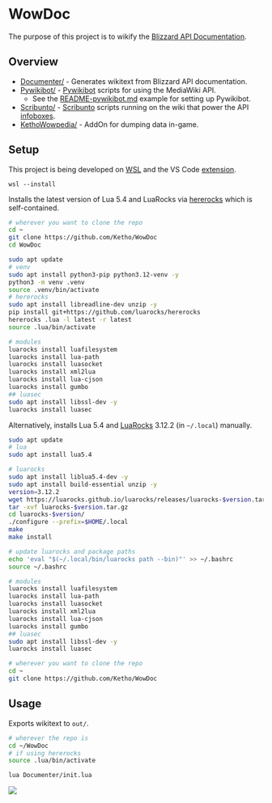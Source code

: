 # WowDoc
The purpose of this project is to wikify the [Blizzard API Documentation](https://github.com/Gethe/wow-ui-source/tree/live/Interface/AddOns/Blizzard_APIDocumentationGenerated).

## Overview
* [Documenter/](https://github.com/Ketho/WowDoc/tree/master/Documenter) - Generates wikitext from Blizzard API documentation.
* [Pywikibot/](https://github.com/Ketho/WowDoc/tree/master/Pywikibot) - [Pywikibot](https://pypi.org/project/pywikibot/) scripts for using the MediaWiki API.
    - See the [README-pywikibot.md](README-pywikibot.md) example for setting up Pywikibot.
* [Scribunto/](https://github.com/Ketho/WowDoc/tree/master/Scribunto) - [Scribunto](https://help.fandom.com/wiki/Extension:Scribunto) scripts running on the wiki that power the API [infoboxes](https://warcraft.wiki.gg/wiki/Module:API_info).
* [KethoWowpedia/](https://github.com/Ketho/WowDoc/tree/master/KethoWowpedia) - AddOn for dumping data in-game.
 
## Setup
This project is being developed on [WSL](https://learn.microsoft.com/en-us/windows/wsl/install) and the VS Code [extension](https://code.visualstudio.com/docs/remote/wsl).
```
wsl --install
```

Installs the latest version of Lua 5.4 and LuaRocks via [hererocks](https://github.com/luarocks/hererocks) which is self-contained.
```sh
# wherever you want to clone the repo
cd ~
git clone https://github.com/Ketho/WowDoc
cd WowDoc

sudo apt update
# venv
sudo apt install python3-pip python3.12-venv -y
python3 -m venv .venv
source .venv/bin/activate
# hererocks
sudo apt install libreadline-dev unzip -y
pip install git+https://github.com/luarocks/hererocks
hererocks .lua -l latest -r latest
source .lua/bin/activate

# modules
luarocks install luafilesystem
luarocks install lua-path
luarocks install luasocket
luarocks install xml2lua
luarocks install lua-cjson
luarocks install gumbo
## luasec
sudo apt install libssl-dev -y
luarocks install luasec
```

Alternatively, installs Lua 5.4 and [LuaRocks](https://github.com/luarocks/luarocks/blob/main/docs/installation_instructions_for_unix.md) 3.12.2 (in `~/.local`) manually.

```sh
sudo apt update
# lua
sudo apt install lua5.4

# luarocks
sudo apt install liblua5.4-dev -y
sudo apt install build-essential unzip -y
version=3.12.2
wget https://luarocks.github.io/luarocks/releases/luarocks-$version.tar.gz
tar -xvf luarocks-$version.tar.gz
cd luarocks-$version/
./configure --prefix=$HOME/.local
make
make install

# update luarocks and package paths
echo 'eval "$(~/.local/bin/luarocks path --bin)"' >> ~/.bashrc
source ~/.bashrc

# modules
luarocks install luafilesystem
luarocks install lua-path
luarocks install luasocket
luarocks install xml2lua
luarocks install lua-cjson
luarocks install gumbo
## luasec
sudo apt install libssl-dev -y
luarocks install luasec

# wherever you want to clone the repo
cd ~
git clone https://github.com/Ketho/WowDoc
```

## Usage
Exports wikitext to `out/`.
```sh
# wherever the repo is
cd ~/WowDoc
# if using hererocks
source .lua/bin/activate

lua Documenter/init.lua
```

![](https://i.imgur.com/MqdgasV.png)
